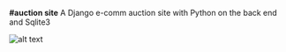 **#auction site**
A Django e-comm auction site with Python on the back end and Sqlite3

![alt text](https://github.com/gsurmanski/commerce/blob/main/screen.png?raw=true)
